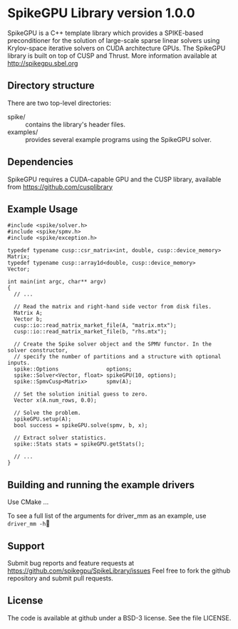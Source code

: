 SpikeGPU Library version 1.0.0
==============================

SpikeGPU is a C++ template library which provides a SPIKE-based preconditioner for the solution of large-scale sparse linear solvers using Krylov-space iterative solvers on CUDA architecture GPUs. 
The SpikeGPU library is built on top of CUSP and Thrust. 
More information available at http://spikegpu.sbel.org

Directory structure
-------------------
There are two top-level directories:
<dl>
  <dt>spike/</dt>     
    <dd>contains the library's header files.</dd>
  <dt>examples/</dt>
    <dd>provides several example programs using the SpikeGPU solver. <dd>
</dl>

Dependencies
------------
SpikeGPU requires a CUDA-capable GPU and the CUSP library, available from https://github.com/cusplibrary

Example Usage
-------------
```
#include <spike/solver.h>
#include <spike/spmv.h>
#include <spike/exception.h>

typedef typename cusp::csr_matrix<int, double, cusp::device_memory> Matrix;
typedef typename cusp::array1d<double, cusp::device_memory>         Vector;

int main(int argc, char** argv) 
{
  // ...
  
  // Read the matrix and right-hand side vector from disk files.
  Matrix A;
  Vector b;
  cusp::io::read_matrix_market_file(A, "matrix.mtx");
  cusp::io::read_matrix_market_file(b, "rhs.mtx");
  
  // Create the Spike solver object and the SPMV functor. In the solver constructor,
  // specify the number of partitions and a structure with optional inputs.
  spike::Options               options;
  spike::Solver<Vector, float> spikeGPU(10, options);
  spike::SpmvCusp<Matrix>      spmv(A);
  
  // Set the solution initial guess to zero.
  Vector x(A.num_rows, 0.0);
  
  // Solve the problem.
  spikeGPU.setup(A);
  bool success = spikeGPU.solve(spmv, b, x);
  
  // Extract solver statistics.
  spike::Stats stats = spikeGPU.getStats();
  
  // ...
}
```

Building and running the example drivers
----------------------------------------
Use CMake ...

To see a full list of the arguments for driver_mm as an example, use
`driver_mm -h`

Support
-------
Submit bug reports and feature requests at https://github.com/spikegpu/SpikeLibrary/issues
Feel free to fork the github repository and submit pull requests.

License
-------
The code is available at github under a BSD-3 license. See the file LICENSE.


